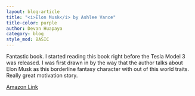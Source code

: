 ```yaml
---
layout: blog-article
title: "<i>Elon Musk</i> by Ashlee Vance"
title-color: purple
author: Devan Huapaya
category: blog
style_mod: BASIC
---
```

Fantastic book.  I started reading this book right before the Tesla Model 3 was released.  I was first drawn in by the way that the author talks about Elon Musk as this borderline fantasy character with out of this world traits. Really great motivation story.

[Amazon Link](http://www.amazon.com/Elon-Musk-SpaceX-Fantastic-Future/dp/0062301233)
